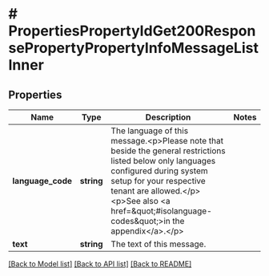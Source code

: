 # # PropertiesPropertyIdGet200ResponsePropertyPropertyInfoMessageListInner

## Properties

Name | Type | Description | Notes
------------ | ------------- | ------------- | -------------
**language_code** | **string** | The language of this message.&lt;p&gt;Please note that beside the general restrictions listed below only languages configured during system setup for your respective tenant are allowed.&lt;/p&gt;&lt;p&gt;See also &lt;a href&#x3D;\&quot;#isolanguage-codes\&quot;&gt;in the appendix&lt;/a&gt;.&lt;/p&gt; |
**text** | **string** | The text of this message. |

[[Back to Model list]](../../README.md#models) [[Back to API list]](../../README.md#endpoints) [[Back to README]](../../README.md)
